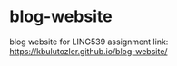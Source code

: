 # blog-website
blog website for LING539 assignment
link: https://kbulutozler.github.io/blog-website/
